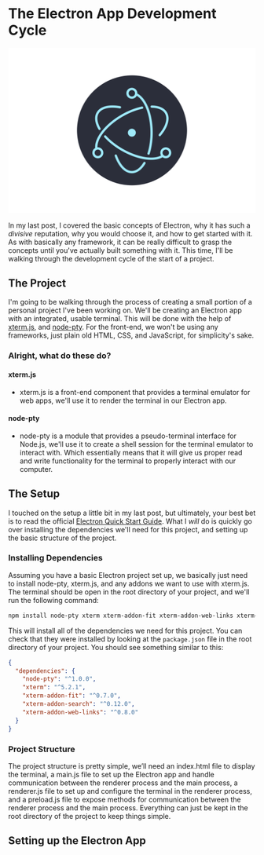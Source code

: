 # The Electron App Development Cycle

![Electron Logo](./img/logo.png)

In my last post, I covered the basic concepts of Electron, why it has such a _divisive_ reputation, why you would choose it, and how to get started with it. As with basically any framework, it can be really difficult to grasp the concepts until you've actually built something with it. This time, I'll be walking through the development cycle of the start of a project.

## The Project

I'm going to be walking through the process of creating a small portion of a personal project I've been working on. We'll be creating an Electron app with an integrated, usable terminal. This will be done with the help of [xterm.js](https://xtermjs.org/), and [node-pty](https://github.com/microsoft/node-pty). For the front-end, we won't be using any frameworks, just plain old HTML, CSS, and JavaScript, for simplicity's sake.

### Alright, what do these do?

#### xterm.js

- xterm.js is a front-end component that provides a terminal emulator for web apps, we'll use it to render the terminal in our Electron app.

#### node-pty

- node-pty is a module that provides a pseudo-terminal interface for Node.js, we'll use it to create a shell session for the terminal emulator to interact with. Which essentially means that it will give us proper read and write functionality for the terminal to properly interact with our computer.

## The Setup

I touched on the setup a little bit in my last post, but ultimately, your best bet is to read the official [Electron Quick Start Guide](https://www.electronjs.org/docs/tutorial/quick-start). What I _will_ do is quickly go over installing the dependencies we'll need for this project, and setting up the basic structure of the project.

### Installing Dependencies

Assuming you have a basic Electron project set up, we basically just need to install node-pty, xterm.js, and any addons we want to use with xterm.js. The terminal should be open in the root directory of your project, and we'll run the following command:

```bash
npm install node-pty xterm xterm-addon-fit xterm-addon-web-links xterm-addon-search
```

This will install all of the dependencies we need for this project. You can check that they were installed by looking at the `package.json` file in the root directory of your project. You should see something similar to this:

```json
{
  "dependencies": {
    "node-pty": "^1.0.0",
    "xterm": "^5.2.1",
    "xterm-addon-fit": "^0.7.0",
    "xterm-addon-search": "^0.12.0",
    "xterm-addon-web-links": "^0.8.0"
  }
}
```

### Project Structure

The project structure is pretty simple, we’ll need an index.html file to display the terminal, a main.js file to set up the Electron app and handle communication between the renderer process and the main process, a renderer.js file to set up and configure the terminal in the renderer process, and a preload.js file to expose methods for communication between the renderer process and the main process. Everything can just be kept in the root directory of the project to keep things simple.

## Setting up the Electron App
